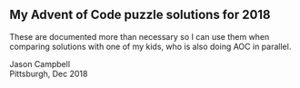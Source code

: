 ## My Advent of Code puzzle solutions for 2018

These are documented more than necessary so I can use them when comparing solutions
with one of my kids, who is also doing AOC in parallel.

Jason Campbell  
Pittsburgh, Dec 2018
